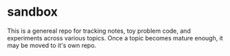 # sandbox
This is a genereal repo for tracking notes, toy problem code, and experiments across various topics. Once a topic becomes mature enough, it may be moved to it's own repo.
